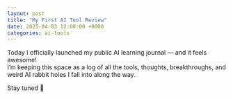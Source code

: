 ```yaml
---
layout: post
title: "My First AI Tool Review"
date: 2025-04-03 12:00:00 +0000
categories: ai-tools
---
```


Today I officially launched my public AI learning journal — and it feels awesome!  
I’m keeping this space as a log of all the tools, thoughts, breakthroughs, and weird AI rabbit holes I fall into along the way.

Stay tuned 🚀
